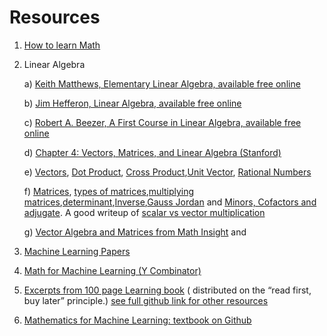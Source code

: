 # Resources

1. [How to learn Math](http://math.ucr.edu/home/baez/books.html?utm_source=share&utm_medium=ios_app&utm_name=iossmf#math)

1. Linear Algebra

   a) [Keith Matthews, Elementary Linear Algebra, available free online](http://www.numbertheory.org/book/)

   b) [Jim Hefferon, Linear Algebra, available free online](http://joshua.smcvt.edu/linalg.html/)

   c) [Robert A. Beezer, A First Course in Linear Algebra, available free online](http://linear.ups.edu/)


   d) [Chapter 4: Vectors, Matrices, and Linear Algebra (Stanford)](https://web.stanford.edu/class/nbio228-01/handouts/Ch4_Linear_Algebra.pdf)

   e) [Vectors](https://www.mathsisfun.com/algebra/vectors.html), [Dot Product](https://www.mathsisfun.com/algebra/vectors-dot-product.html), [Cross Product](https://www.mathsisfun.com/algebra/vectors-cross-product.html),[Unit Vector](https://www.mathsisfun.com/algebra/vector-unit.html), [Rational Numbers](https://www.mathsisfun.com/rational-numbers.html)

   f) [Matrices](https://www.mathsisfun.com/algebra/matrix-introduction.html), [types of matrices](https://www.mathsisfun.com/algebra/matrix-types.html),[multiplying matrices](https://www.mathsisfun.com/algebra/matrix-multiplying.html),[determinant](https://www.mathsisfun.com/algebra/matrix-determinant.html),[Inverse](https://www.mathsisfun.com/algebra/matrix-inverse.html),[Gauss Jordan](https://www.mathsisfun.com/algebra/matrix-inverse-row-operations-gauss-jordan.html) and [Minors, Cofactors and adjugate](https://www.mathsisfun.com/algebra/matrix-inverse-minors-cofactors-adjugate.html). A good writeup of [scalar vs vector multiplication](https://www.purplemath.com/modules/mtrxmult.htm)  

   g) [Vector Algebra and Matrices from Math Insight](https://mathinsight.org/thread/vector_algebra) and   

1. [Machine Learning Papers](https://github.com/tirthajyoti/Papers-Literature-ML-DL-RL-AI/tree/master/General-Machine-Learning)

1. [Math for Machine Learning (Y Combinator)](https://blog.ycombinator.com/learning-math-for-machine-learning/)

1. [Excerpts from 100 page Learning book](https://github.com/tirthajyoti/Papers-Literature-ML-DL-RL-AI/tree/master/General-Machine-Learning/The%20Hundred-Page%20Machine%20Learning%20Book%20by%20Andriy%20Burkov) ( distributed on the “read first, buy later” principle.) [see full github link for other resources](https://github.com/tirthajyoti)

1. [Mathematics for Machine Learning: textbook on Github](https://mml-book.github.io/book/mml-book.pdf)
